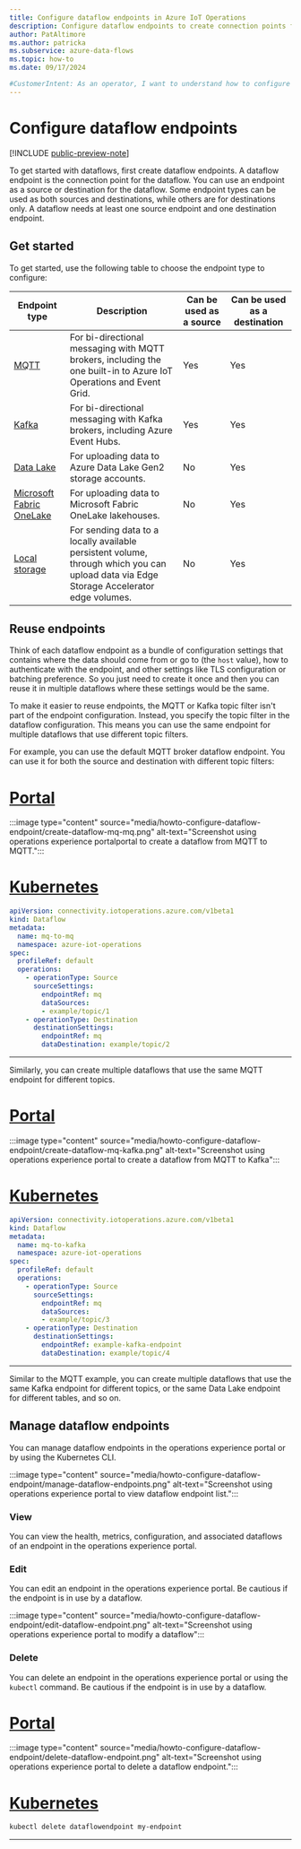 ```yaml
---
title: Configure dataflow endpoints in Azure IoT Operations
description: Configure dataflow endpoints to create connection points for data sources.
author: PatAltimore
ms.author: patricka
ms.subservice: azure-data-flows
ms.topic: how-to
ms.date: 09/17/2024

#CustomerIntent: As an operator, I want to understand how to configure source and destination endpoints so that I can create a dataflow.
---
```


# Configure dataflow endpoints

[!INCLUDE [public-preview-note](../includes/public-preview-note.md)]

To get started with dataflows, first create dataflow endpoints. A dataflow endpoint is the connection point for the dataflow. You can use an endpoint as a source or destination for the dataflow. Some endpoint types can be used as both sources and destinations, while others are for destinations only. A dataflow needs at least one source endpoint and one destination endpoint.

## Get started

To get started, use the following table to choose the endpoint type to configure:

| Endpoint type | Description | Can be used as a source | Can be used as a destination |
|---------------|-------------|-------------------------|------------------------------|
| [MQTT](howto-configure-mqtt-endpoint.md) | For bi-directional messaging with MQTT brokers, including the one built-in to Azure IoT Operations and Event Grid. | Yes | Yes |
| [Kafka](howto-configure-kafka-endpoint.md) | For bi-directional messaging with Kafka brokers, including Azure Event Hubs. | Yes | Yes |
| [Data Lake](howto-configure-adlsv2-endpoint.md) | For uploading data to Azure Data Lake Gen2 storage accounts. | No | Yes |
| [Microsoft Fabric OneLake](howto-configure-fabric-endpoint.md) | For uploading data to Microsoft Fabric OneLake lakehouses. | No | Yes |
| [Local storage](howto-configure-local-storage-endpoint.md) | For sending data to a locally available persistent volume, through which you can upload data via Edge Storage Accelerator edge volumes. | No | Yes |

## Reuse endpoints

Think of each dataflow endpoint as a bundle of configuration settings that contains where the data should come from or go to (the `host` value), how to authenticate with the endpoint, and other settings like TLS configuration or batching preference. So you just need to create it once and then you can reuse it in multiple dataflows where these settings would be the same.

To make it easier to reuse endpoints, the MQTT or Kafka topic filter isn't part of the endpoint configuration. Instead, you specify the topic filter in the dataflow configuration. This means you can use the same endpoint for multiple dataflows that use different topic filters. 

For example, you can use the default MQTT broker dataflow endpoint. You can use it for both the source and destination with different topic filters:

# [Portal](#tab/portal)

:::image type="content" source="media/howto-configure-dataflow-endpoint/create-dataflow-mq-mq.png" alt-text="Screenshot using operations experience portalportal to create a dataflow from MQTT to MQTT.":::

# [Kubernetes](#tab/kubernetes)

```yaml
apiVersion: connectivity.iotoperations.azure.com/v1beta1
kind: Dataflow
metadata:
  name: mq-to-mq
  namespace: azure-iot-operations
spec:
  profileRef: default
  operations:
    - operationType: Source
      sourceSettings:
        endpointRef: mq
        dataSources:
        - example/topic/1
    - operationType: Destination
      destinationSettings:
        endpointRef: mq
        dataDestination: example/topic/2
```

---

Similarly, you can create multiple dataflows that use the same MQTT endpoint for different topics.

# [Portal](#tab/portal)

:::image type="content" source="media/howto-configure-dataflow-endpoint/create-dataflow-mq-kafka.png" alt-text="Screenshot using operations experience portal to create a dataflow from MQTT to Kafka":::

# [Kubernetes](#tab/kubernetes)

```yaml
apiVersion: connectivity.iotoperations.azure.com/v1beta1
kind: Dataflow
metadata:
  name: mq-to-kafka
  namespace: azure-iot-operations
spec:
  profileRef: default
  operations:
    - operationType: Source
      sourceSettings:
        endpointRef: mq
        dataSources:
        - example/topic/3
    - operationType: Destination
      destinationSettings:
        endpointRef: example-kafka-endpoint
        dataDestination: example/topic/4
```

---

Similar to the MQTT example, you can create multiple dataflows that use the same Kafka endpoint for different topics, or the same Data Lake endpoint for different tables, and so on.

## Manage dataflow endpoints

You can manage dataflow endpoints in the operations experience portal or by using the Kubernetes CLI.

:::image type="content" source="media/howto-configure-dataflow-endpoint/manage-dataflow-endpoints.png" alt-text="Screenshot using operations experience portal to view dataflow endpoint list.":::


### View

You can view the health, metrics, configuration, and associated dataflows of an endpoint in the operations experience portal.


<!-- TODO: link to relevant observability docs -->

### Edit

You can edit an endpoint in the operations experience portal. Be cautious if the endpoint is in use by a dataflow.

:::image type="content" source="media/howto-configure-dataflow-endpoint/edit-dataflow-endpoint.png" alt-text="Screenshot using operations experience portal to modify a dataflow":::

### Delete

You can delete an endpoint in the operations experience portal or using the `kubectl` command. Be cautious if the endpoint is in use by a dataflow.

# [Portal](#tab/portal)

:::image type="content" source="media/howto-configure-dataflow-endpoint/delete-dataflow-endpoint.png" alt-text="Screenshot using operations experience portal to delete a dataflow endpoint.":::

# [Kubernetes](#tab/kubernetes)

```bash
kubectl delete dataflowendpoint my-endpoint
```

---